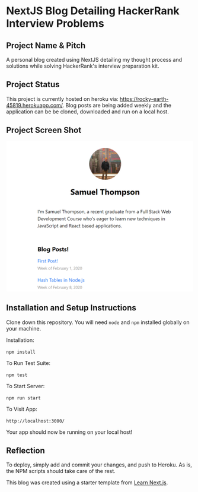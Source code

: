 # NextJS Blog Detailing HackerRank Interview Problems

## Project Name & Pitch

A personal blog created using NextJS detailing my thought process and solutions while solving HackerRank's interview preparation kit.

## Project Status

This project is currently hosted on heroku via: https://rocky-earth-45819.herokuapp.com/. 
Blog posts are being added weekly and the application can be be cloned, downloaded and run on a local host.

## Project Screen Shot
![Alt text](./assets/images/landingPage.png?raw=true "Home Page of Blog")

## Installation and Setup Instructions

Clone down this repository. You will need `node` and `npm` installed globally on your machine.  

Installation:

`npm install`  

To Run Test Suite:  

`npm test`  

To Start Server:

`npm run start`  

To Visit App:

`http://localhost:3000/`

Your app should now be running on your local host!

## Reflection

To deploy, simply add and commit your changes, and push to Heroku. As is, the NPM scripts should take care of the rest.


This blog was created using a starter template from [Learn Next.js](https://nextjs.org/learn).
